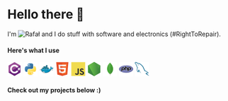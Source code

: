 # Hello there 👋
I'm ![**Rafał**]() and I do stuff with software and electronics (#RightToRepair).

#### Here's what I use
<div>
  <img src="https://raw.githubusercontent.com/devicons/devicon/master/icons/csharp/csharp-original.svg" height=32px>
  <img src="https://raw.githubusercontent.com/devicons/devicon/master/icons/python/python-original.svg" height=32px>
  <img src="https://raw.githubusercontent.com/devicons/devicon/master/icons/docker/docker-original.svg" height=32px>
  <img src="https://raw.githubusercontent.com/devicons/devicon/master/icons/html5/html5-original.svg" height=32px>
  <img src="https://raw.githubusercontent.com/devicons/devicon/master/icons/javascript/javascript-original.svg" height=32px>
  <img src="https://raw.githubusercontent.com/devicons/devicon/master/icons/nodejs/nodejs-original.svg" height=32px>
  <img src="https://raw.githubusercontent.com/devicons/devicon/master/icons/mongodb/mongodb-original.svg" height=32px>
  <img src="https://raw.githubusercontent.com/devicons/devicon/master/icons/php/php-original.svg" height=32px>
  <img src="https://raw.githubusercontent.com/devicons/devicon/master/icons/mysql/mysql-original.svg" height=32px>
</div>

#### Check out my projects below :)
